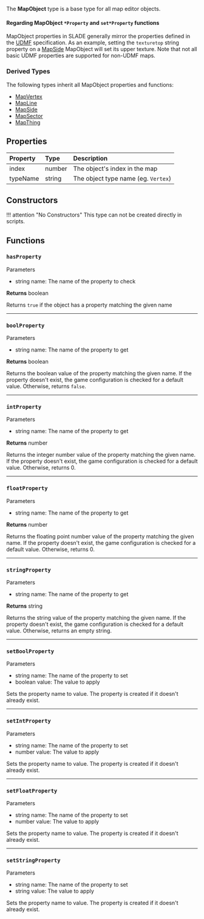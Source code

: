 The **MapObject** type is a base type for all map editor objects.

#### Regarding MapObject `*Property` and `set*Property` functions

MapObject properties in SLADE generally mirror the properties defined in the [UDMF](https://doomwiki.org/wiki/UDMF) specification. As an example, setting the `texturetop` string property on a <type>[MapSide](MapSide.md)</type> MapObject will set its upper texture. Note that not all basic UDMF properties are supported for non-UDMF maps.

### Derived Types

The following types inherit all MapObject properties and functions:

* <type>[MapVertex](MapVertex.md)</type>
* <type>[MapLine](MapLine.md)</type>
* <type>[MapSide](MapSide.md)</type>
* <type>[MapSector](MapSector.md)</type>
* <type>[MapThing](MapThing.md)</type>

## Properties

| Property | Type | Description |
|:---------|:-----|:------------|
<prop>index</prop>     | <type>number</type> | The object's index in the map
<prop>typeName</prop>  | <type>string</type> | The object type name (eg. `Vertex`)

## Constructors

!!! attention "No Constructors"
    This type can not be created directly in scripts.

## Functions

### `hasProperty`

<listhead>Parameters</listhead>

* <type>string</type> <arg>name</arg>: The name of the property to check

**Returns** <type>boolean</type>

Returns `true` if the object has a property matching the given <arg>name</arg>

---
### `boolProperty`

<listhead>Parameters</listhead>

* <type>string</type> <arg>name</arg>: The name of the property to get

**Returns** <type>boolean</type>

Returns the <type>boolean</type> value of the property matching the given <arg>name</arg>. If the property doesn't exist, the game configuration is checked for a default value. Otherwise, returns `false`.

---
### `intProperty`

<listhead>Parameters</listhead>

* <type>string</type> <arg>name</arg>: The name of the property to get

**Returns** <type>number</type>

Returns the integer <type>number</type> value of the property matching the given <arg>name</arg>. If the property doesn't exist, the game configuration is checked for a default value. Otherwise, returns 0.

---
### `floatProperty`

<listhead>Parameters</listhead>

* <type>string</type> <arg>name</arg>: The name of the property to get

**Returns** <type>number</type>

Returns the floating point <type>number</type> value of the property matching the given <arg>name</arg>. If the property doesn't exist, the game configuration is checked for a default value. Otherwise, returns 0.

---
### `stringProperty`

<listhead>Parameters</listhead>

* <type>string</type> <arg>name</arg>: The name of the property to get

**Returns** <type>string</type>

Returns the <type>string</type> value of the property matching the given <arg>name</arg>. If the property doesn't exist, the game configuration is checked for a default value. Otherwise, returns an empty string.

---
### `setBoolProperty`

<listhead>Parameters</listhead>

* <type>string</type> <arg>name</arg>: The name of the property to set
* <type>boolean</type> <arg>value</arg>: The value to apply

Sets the property <arg>name</arg> to <arg>value</arg>. The property is created if it doesn't already exist.

---
### `setIntProperty`

<listhead>Parameters</listhead>

* <type>string</type> <arg>name</arg>: The name of the property to set
* <type>number</type> <arg>value</arg>: The value to apply

Sets the property <arg>name</arg> to <arg>value</arg>. The property is created if it doesn't already exist.

---
### `setFloatProperty`

<listhead>Parameters</listhead>

* <type>string</type> <arg>name</arg>: The name of the property to set
* <type>number</type> <arg>value</arg>: The value to apply

Sets the property <arg>name</arg> to <arg>value</arg>. The property is created if it doesn't already exist.

---
### `setStringProperty`

<listhead>Parameters</listhead>

* <type>string</type> <arg>name</arg>: The name of the property to set
* <type>string</type> <arg>value</arg>: The value to apply

Sets the property <arg>name</arg> to <arg>value</arg>. The property is created if it doesn't already exist.
